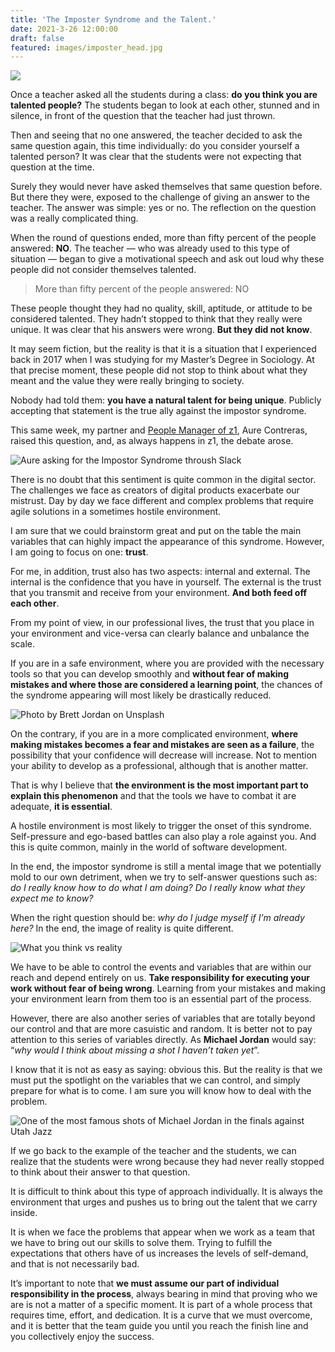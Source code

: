 ```yaml
---
title: 'The Imposter Syndrome and the Talent.'
date: 2021-3-26 12:00:00
draft: false
featured: images/imposter_head.jpg
---
```


![](https://miro.medium.com/max/700/0*0nWj4Q3GpI5z2mi4)

Once a teacher asked all the students during a class: **do you think you are talented people?** The students began to look at each other, stunned and in silence, in front of the question that the teacher had just thrown.

Then and seeing that no one answered, the teacher decided to ask the same question again, this time individually: do you consider yourself a talented person? It was clear that the students were not expecting that question at the time.

Surely they would never have asked themselves that same question before. But there they were, exposed to the challenge of giving an answer to the teacher. The answer was simple: yes or no. The reflection on the question was a really complicated thing.

When the round of questions ended, more than fifty percent of the people answered: **NO**. The teacher — who was already used to this type of situation — began to give a motivational speech and ask out loud why these people did not consider themselves talented.

> More than fifty percent of the people answered: NO

These people thought they had no quality, skill, aptitude, or attitude to be considered talented. They hadn’t stopped to think that they really were unique. It was clear that his answers were wrong. **But they did not know**.

It may seem fiction, but the reality is that it is a situation that I experienced back in 2017 when I was studying for my Master’s Degree in Sociology. At that precise moment, these people did not stop to think about what they meant and the value they were really bringing to society.

Nobody had told them: **you have a natural talent for being unique**. Publicly accepting that statement is the true ally against the impostor syndrome.

This same week, my partner and [People Manager of z1](https://z1.digital/?utm_source=medium&utm_medium=link&utm_campaign=imposter_syndrom), Aure Contreras, raised this question, and, as always happens in z1, the debate arose.

![Aure asking for the Impostor Syndrome throush Slack](https://miro.medium.com/max/700/1*DgTFB7OaRgSEx2ftoW0Ssg.png)

There is no doubt that this sentiment is quite common in the digital sector. The challenges we face as creators of digital products exacerbate our mistrust. Day by day we face different and complex problems that require agile solutions in a sometimes hostile environment.

I am sure that we could brainstorm great and put on the table the main variables that can highly impact the appearance of this syndrome. However, I am going to focus on one: **trust**.

For me, in addition, trust also has two aspects: internal and external. The internal is the confidence that you have in yourself. The external is the trust that you transmit and receive from your environment. **And both feed off each other**.

From my point of view, in our professional lives, the trust that you place in your environment and vice-versa can clearly balance and unbalance the scale.

If you are in a safe environment, where you are provided with the necessary tools so that you can develop smoothly and **without fear of making mistakes and where those are considered a learning point**, the chances of the syndrome appearing will most likely be drastically reduced.

![Photo by Brett Jordan on Unsplash](https://miro.medium.com/max/700/0*uG5ATmjdCA4aQpXe)

On the contrary, if you are in a more complicated environment, **where making mistakes becomes a fear and mistakes are seen as a failure**, the possibility that your confidence will decrease will increase. Not to mention your ability to develop as a professional, although that is another matter.

That is why I believe that **the environment is the most important part to explain this phenomenon** and that the tools we have to combat it are adequate, **it is essential**.

A hostile environment is most likely to trigger the onset of this syndrome. Self-pressure and ego-based battles can also play a role against you. And this is quite common, mainly in the world of software development.

In the end, the impostor syndrome is still a mental image that we potentially mold to our own detriment, when we try to self-answer questions such as: _do I really know how to do what I am doing? Do I really know what they expect me to know?_

When the right question should be: _why do I judge myself if I’m already here?_ In the end, the image of reality is quite different.

![What you think vs reality](https://miro.medium.com/max/700/1*oq17SEs1I2D9mhWKz6ij_A.jpeg)

We have to be able to control the events and variables that are within our reach and depend entirely on us. **Take responsibility for executing your work without fear of being wrong**. Learning from your mistakes and making your environment learn from them too is an essential part of the process.

However, there are also another series of variables that are totally beyond our control and that are more casuistic and random. It is better not to pay attention to this series of variables directly. As **Michael Jordan** would say: “_why would I think about missing a shot I haven’t taken yet_”.

I know that it is not as easy as saying: obvious this. But the reality is that we must put the spotlight on the variables that we can control, and simply prepare for what is to come. I am sure you will know how to deal with the problem.

![One of the most famous shots of Michael Jordan in the finals against Utah Jazz](https://miro.medium.com/max/700/1*qD-YEHyql9myj42TGEwv8g.jpeg)

If we go back to the example of the teacher and the students, we can realize that the students were wrong because they had never really stopped to think about their answer to that question.

It is difficult to think about this type of approach individually. It is always the environment that urges and pushes us to bring out the talent that we carry inside.

It is when we face the problems that appear when we work as a team that we have to bring out our skills to solve them. Trying to fulfill the expectations that others have of us increases the levels of self-demand, and that is not necessarily bad.

It’s important to note that **we must assume our part of individual responsibility in the process**, always bearing in mind that proving who we are is not a matter of a specific moment. It is part of a whole process that requires time, effort, and dedication. It is a curve that we must overcome, and it is better that the team guide you until you reach the finish line and you collectively enjoy the success.
